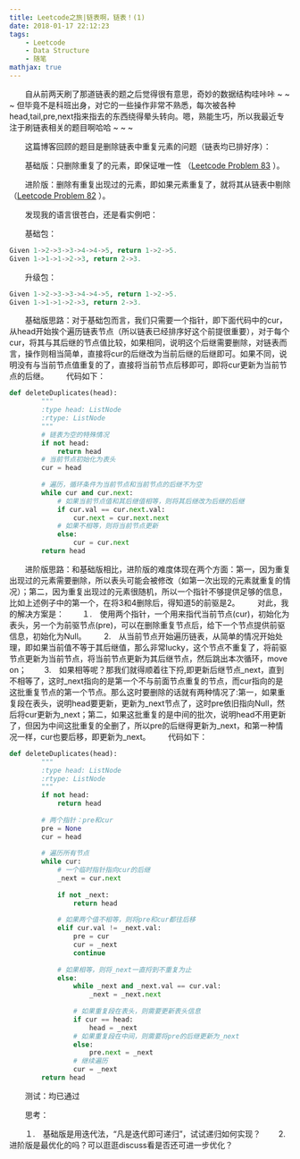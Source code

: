 ```yaml
---
title: Leetcode之旅|链表啊，链表！(1)
date: 2018-01-17 22:12:23
tags:
    - Leetcode
    - Data Structure
    - 随笔
mathjax: true
---
```

　　自从前两天刷了那道链表的题之后觉得很有意思，奇妙的数据结构哇咔咔 ~ ~ ~ 但毕竟不是科班出身，对它的一些操作非常不熟悉，每次被各种head,tail,pre,next指来指去的东西绕得晕头转向。嗯，熟能生巧，所以我最近专注于刷链表相关的题目啊哈哈 ~ ~ ~

　　这篇博客回顾的题目是删除链表中重复元素的问题（链表均已排好序）：

　　基础版：只删除重复了的元素，即保证唯一性 （[Leetcode Problem 83](https://leetcode.com/problems/remove-duplicates-from-sorted-list/) ）。

　　进阶版：删除有重复出现过的元素，即如果元素重复了，就将其从链表中剔除 （[Leetcode Problem 82](https://leetcode.com/problems/remove-duplicates-from-sorted-list-ii) ）。

　　发现我的语言很苍白，还是看实例吧：

　　基础包：

```python
Given 1->2->3->3->4->4->5, return 1->2->5.
Given 1->1->1->2->3, return 2->3.
```

　　升级包：

```python
Given 1->2->3->3->4->4->5, return 1->2->5.
Given 1->1->1->2->3, return 2->3.
```

　　基础版思路：对于基础包而言，我们只需要一个指针，即下面代码中的cur，从head开始挨个遍历链表节点（所以链表已经排序好这个前提很重要），对于每个cur，将其与其后继的节点值比较，如果相同，说明这个后继需要删除，对链表而言，操作则相当简单，直接将cur的后继改为当前后继的后继即可。如果不同，说明没有与当前节点值重复的了，直接将当前节点后移即可，即将cur更新为当前节点的后继。
　　代码如下：


```python
def deleteDuplicates(head):
        """
        :type head: ListNode
        :rtype: ListNode
        """
        # 链表为空的特殊情况
        if not head:
            return head
        # 当前节点初始化为表头
        cur = head
        
        # 遍历，循环条件为当前节点和当前节点的后继不为空
        while cur and cur.next:
            # 如果当前节点值和其后继值相等，则将其后继改为后继的后继
            if cur.val == cur.next.val:
                cur.next = cur.next.next
            # 如果不相等，则将当前节点更新
            else:
                cur = cur.next
        return head
```

 <!-- more -->
　　进阶版思路：和基础版相比，进阶版的难度体现在两个方面：第一，因为重复出现过的元素需要删除，所以表头可能会被修改（如第一次出现的元素就重复的情况）；第二，因为重复出现过的元素很随机，所以一个指针不够提供足够的信息，比如上述例子中的第一个，在将3和4删除后，得知道5的前驱是2。
　　对此，我的解决方案是：
　　１.　使用两个指针，一个用来指代当前节点(cur)，初始化为表头，另一个为前驱节点(pre)，可以在删除重复节点后，给下一个节点提供前驱信息，初始化为Null。
　　2.　从当前节点开始遍历链表，从简单的情况开始处理，即如果当前值不等于其后继值，那么非常lucky，这个节点不重复了，将前驱节点更新为当前节点，将当前节点更新为其后继节点，然后跳出本次循环，move on；
　　3.　如果相等呢？那我们就得顺着往下捋,即更新后继节点_next，直到不相等了，这时_next指向的是第一个不与前面节点重复的节点，而cur指向的是这批重复节点的第一个节点。那么这时要删除的话就有两种情况了:第一，如果重复段在表头，说明head要更新，更新为_next节点了，这时pre依旧指向Null，然后将cur更新为_next；第二，如果这批重复的是中间的批次，说明head不用更新了，但因为中间这批重复的全删了，所以pre的后继得更新为_next，和第一种情况一样，cur也要后移，即更新为_next。
　　代码如下：


```python
def deleteDuplicates(head):
        """
        :type head: ListNode
        :rtype: ListNode
        """
        if not head:
            return head
        
        # 两个指针：pre和cur
        pre = None
        cur = head
        
        # 遍历所有节点
        while cur:
            # 一个临时指针指向cur的后继
            _next = cur.next
            
            if not _next:
                return head
            
            # 如果两个值不相等，则将pre和cur都往后移
            elif cur.val != _next.val:
                pre = cur
                cur = _next
                continue
            
            # 如果相等，则将_next一直捋到不重复为止
            else:
                while _next and _next.val == cur.val:
                    _next = _next.next
                
                # 如果重复段在表头，则需要更新表头信息
                if cur == head:
                    head = _next
                # 如果重复段在中间，则需要将pre的后继更新为_next
                else:
                    pre.next = _next
                # 继续遍历
                cur = _next
        return head
```

　　测试：均已通过

　　思考：

　　１.　基础版是用迭代法，“凡是迭代即可递归”，试试递归如何实现？
　　2.　进阶版是最优化的吗？可以逛逛discuss看是否还可进一步优化？